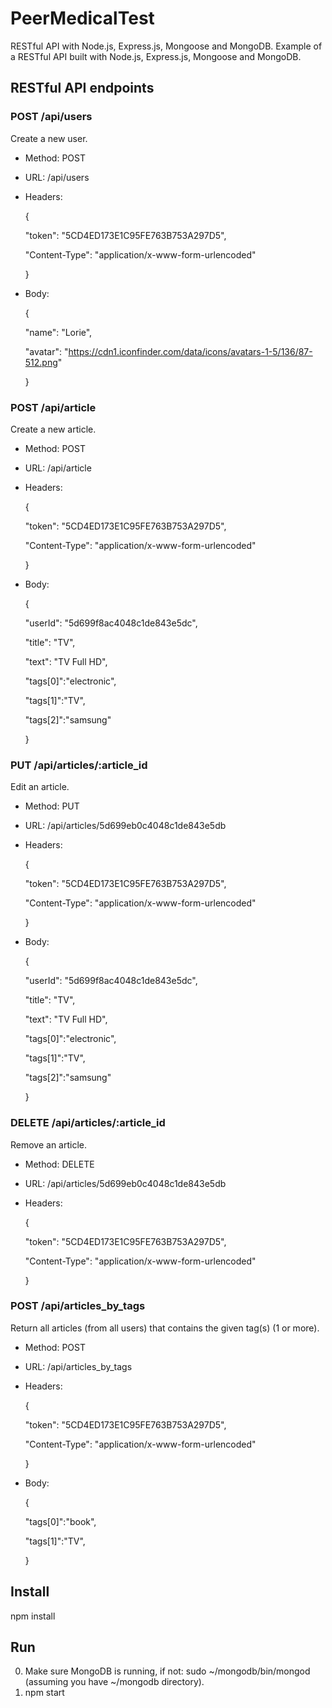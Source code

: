 # PeerMedicalTest

RESTful API with Node.js, Express.js, Mongoose and MongoDB.
Example of a RESTful API built with Node.js, Express.js, Mongoose and MongoDB.

## RESTful API endpoints

### POST /api/users
Create a new user.

- Method: POST
- URL: /api/users
- Headers:

    {

    "token": "5CD4ED173E1C95FE763B753A297D5",

    "Content-Type": "application/x-www-form-urlencoded"

    }

- Body:

    {

    "name": "Lorie",

    "avatar": "https://cdn1.iconfinder.com/data/icons/avatars-1-5/136/87-512.png"

    }



### POST /api/article
Create a new article.

- Method: POST
- URL: /api/article
- Headers:

    {

    "token": "5CD4ED173E1C95FE763B753A297D5",

    "Content-Type": "application/x-www-form-urlencoded"

    }

- Body:

    {

    "userId": "5d699f8ac4048c1de843e5dc",

    "title": "TV",
    
    "text": "TV Full HD",
    
    "tags[0]":"electronic",
    
    "tags[1]":"TV",
    
    "tags[2]":"samsung"
    
    }


### PUT /api/articles/:article_id
Edit an article.

- Method: PUT
- URL: /api/articles/5d699eb0c4048c1de843e5db
- Headers:

    {

    "token": "5CD4ED173E1C95FE763B753A297D5",

    "Content-Type": "application/x-www-form-urlencoded"

    }

- Body:

    {

    "userId": "5d699f8ac4048c1de843e5dc",

    "title": "TV",
    
    "text": "TV Full HD",
    
    "tags[0]":"electronic",
    
    "tags[1]":"TV",
    
    "tags[2]":"samsung"
    
    }
    
    

### DELETE /api/articles/:article_id
Remove an article.

- Method: DELETE
- URL: /api/articles/5d699eb0c4048c1de843e5db
- Headers:

    {

    "token": "5CD4ED173E1C95FE763B753A297D5",

    "Content-Type": "application/x-www-form-urlencoded"

    }
   


### POST /api/articles_by_tags
Return all articles (from all users) that contains the given tag(s) (1 or more).

- Method: POST
- URL: /api/articles_by_tags
- Headers:

    {

    "token": "5CD4ED173E1C95FE763B753A297D5",

    "Content-Type": "application/x-www-form-urlencoded"

    }

- Body:

    {
    
    "tags[0]":"book",
    
    "tags[1]":"TV",
    
    }

    
## Install
npm install

## Run
0. Make sure MongoDB is running, if not: sudo ~/mongodb/bin/mongod (assuming you have ~/mongodb directory).
1. npm start
